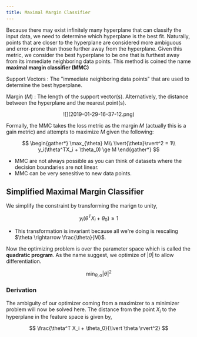 ```yaml
---
title: Maximal Margin Classifier
---
```


Because there may exist infinitely many hyperplane that can classify the input data, we need to determine which hyperplane is the best fit. Naturally, points that are closer to the hyperplane are considered more ambiguous and error-prone than those further away from the hyperplane. Given this metric, we consider the best hyperplane to be one that is furthest away from its immediate neighboring data points. This method is coined the name **maximal margin classifier (MMC)**

Support Vectors
: The "immediate neighboring data points" that are used to determine the best hyperplane.

Margin $(M)$
: The length of the support vector(s). Alternatively, the distance between the hyperplane and the nearest point(s).

<center> ![](2019-01-29-16-37-12.png) </center>

Formally, the MMC takes the loss metric as the margin $M$ (actually this is a gain metric) and attempts to maximize $M$ given the following:

$$
\begin{gather*}
     \max_{\theta} M\\
     \lvert{\theta}\rvert^2 = 1\\
     y_i(\theta^TX_i + \theta_0) \ge M
\end{gather*}
$$

* MMC are not always possible as you can think of datasets where the decision boundaries are not linear.
* MMC can be very senesitive to new data points.

## Simplified Maximal Margin Classifier

We simplify the constraint by transforming the marign to unity,

$$ y_i(\theta^T X_i + \theta_0) \ge 1 $$

* This transformation is invariant because all we're doing is rescaling $\theta \rightarrow \frac{\theta}{M}$.

Now the optimizing problem is over the parameter space which is called the **quadratic program**. As the name suggest, we optimize of $\lvert{\theta}\rvert$ to allow differentiation.

$$
\min_{\theta, \alpha} \lvert \theta \rvert^2
$$

### Derivation

The ambiguity of our optimizer coming from a maximizer to a minimizer problem will now be solved here. The distance from the point $X_i$ to the hyperplane in the feature space is given by,

$$
\frac{\theta^T X_i + \theta_0}{\lvert \theta \rvert^2}
$$
